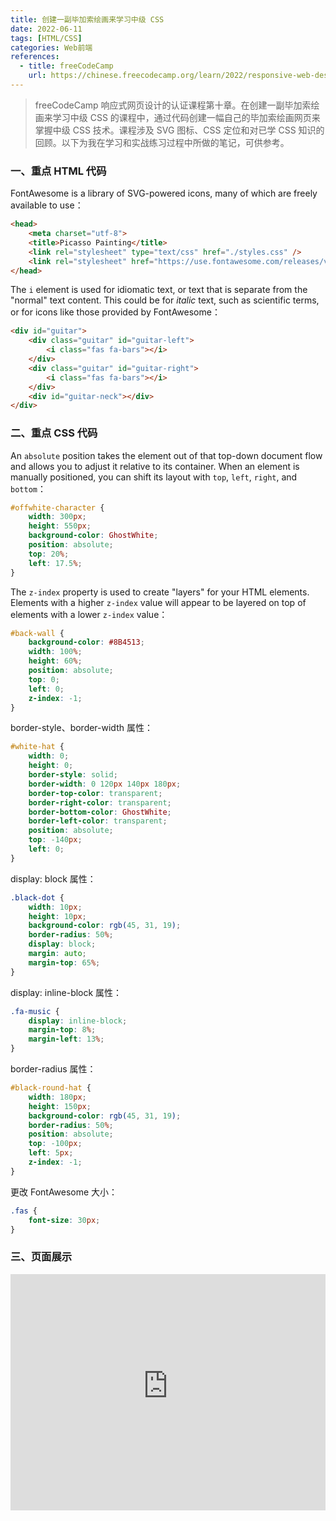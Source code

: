 ```yaml
---
title: 创建一副毕加索绘画来学习中级 CSS
date: 2022-06-11
tags: [HTML/CSS]
categories: Web前端
references: 
  - title: freeCodeCamp
    url: https://chinese.freecodecamp.org/learn/2022/responsive-web-design
---
```


> freeCodeCamp 响应式网页设计的认证课程第十章。在创建一副毕加索绘画来学习中级 CSS 的课程中，通过代码创建一幅自己的毕加索绘画网页来掌握中级 CSS 技术。课程涉及 SVG 图标、CSS 定位和对已学 CSS 知识的回顾。以下为我在学习和实战练习过程中所做的笔记，可供参考。

<!--more-->

### 一、重点 HTML 代码

FontAwesome is a library of SVG-powered icons, many of which are freely available to use：

```html
<head>
    <meta charset="utf-8">
    <title>Picasso Painting</title>
    <link rel="stylesheet" type="text/css" href="./styles.css" />
    <link rel="stylesheet" href="https://use.fontawesome.com/releases/v5.8.2/css/all.css"> <!--FontAwesome-->
</head>
```

The `i` element is used for idiomatic text, or text that is separate from the "normal" text content. This could be for *italic* text, such as scientific terms, or for icons like those provided by FontAwesome：

```html
<div id="guitar">
    <div class="guitar" id="guitar-left">
      	<i class="fas fa-bars"></i>
    </div>
    <div class="guitar" id="guitar-right">
      	<i class="fas fa-bars"></i>
    </div>
    <div id="guitar-neck"></div>
</div>
```

### 二、重点 CSS 代码

An `absolute` position takes the element out of that top-down document flow and allows you to adjust it relative to its container. When an element is manually positioned, you can shift its layout with `top`, `left`, `right`, and `bottom`：

```CSS
#offwhite-character {
    width: 300px;
    height: 550px;
    background-color: GhostWhite;
    position: absolute;
    top: 20%;
    left: 17.5%;
}
```

The `z-index` property is used to create "layers" for your HTML elements. Elements with a higher `z-index` value will appear to be layered on top of elements with a lower `z-index` value：

```css
#back-wall {
    background-color: #8B4513;
    width: 100%;
    height: 60%;
    position: absolute;
    top: 0;
    left: 0;
    z-index: -1;
}
```

border-style、border-width 属性：

```CSS
#white-hat {
    width: 0;
    height: 0;
    border-style: solid;
    border-width: 0 120px 140px 180px;
    border-top-color: transparent;
    border-right-color: transparent;
    border-bottom-color: GhostWhite;
    border-left-color: transparent;
    position: absolute;
    top: -140px;
    left: 0;
}
```

display: block 属性：

```CSS
.black-dot {
    width: 10px;
    height: 10px;
    background-color: rgb(45, 31, 19);
    border-radius: 50%;
    display: block;
    margin: auto;
    margin-top: 65%;
}
```

display: inline-block 属性：

```CSS
.fa-music {
    display: inline-block;
    margin-top: 8%;
    margin-left: 13%;
}
```

border-radius 属性：

```CSS
#black-round-hat {
    width: 180px;
    height: 150px;
    background-color: rgb(45, 31, 19);
    border-radius: 50%;
    position: absolute;
    top: -100px;
    left: 5px;
    z-index: -1;
}
```

更改 FontAwesome 大小：

```CSS
.fas {
    font-size: 30px;
}
```

### 三、页面展示

<div style="position: relative; width: 100%; height: 0; padding-bottom: 75%;">
    <iframe src="https://free-code-camp-demo.vercel.app/响应式网页设计/创建一副毕加索绘画来学习中级CSS/index.html" border="0" frameborder="no" framespacing="0" allowfullscreen="true" style="position: absolute; width: 100%; height: 100%; left: 0; top: 0;"></iframe>
</div>
